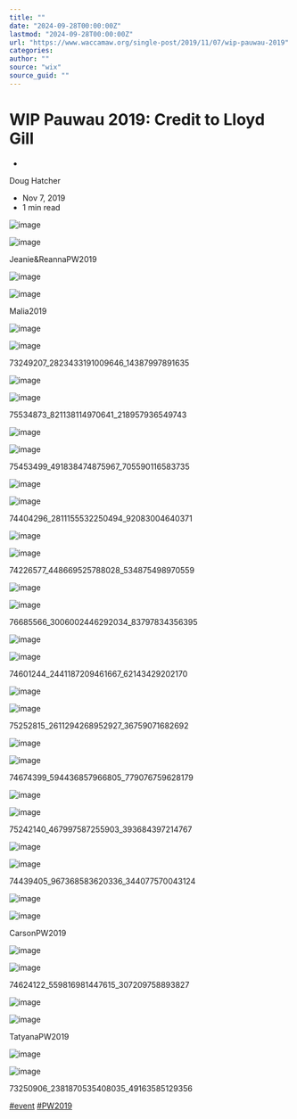 ```yaml
---
title: ""
date: "2024-09-28T00:00:00Z"
lastmod: "2024-09-28T00:00:00Z"
url: "https://www.waccamaw.org/single-post/2019/11/07/wip-pauwau-2019"
categories:
author: ""
source: "wix"
source_guid: ""
---
```


# WIP Pauwau 2019: Credit to Lloyd Gill

-

Doug Hatcher
- Nov 7, 2019
- 1 min read

![image](./images/98a108_26ecd67b96b64c2cb6a2458e6e4654c7~mv2-1.jpg)

![image](./images/98a108_26ecd67b96b64c2cb6a2458e6e4654c7~mv2-1.jpg)

Jeanie&ReannaPW2019

![image](./images/98a108_5076ec14564c4b3ea128ce0b5d29f8b4~mv2-1.jpg)

![image](./images/98a108_5076ec14564c4b3ea128ce0b5d29f8b4~mv2-1.jpg)

Malia2019

![image](./images/98a108_ea59b6daa448406fa9a2dc7f5256c15e~mv2-1.jpg)

![image](./images/98a108_ea59b6daa448406fa9a2dc7f5256c15e~mv2-1.jpg)

73249207_2823433191009646_14387997891635

![image](./images/98a108_58b390923c5c4d2f838fbe778bdb35df~mv2-1.jpg)

![image](./images/98a108_58b390923c5c4d2f838fbe778bdb35df~mv2-1.jpg)

75534873_821138114970641_218957936549743

![image](./images/98a108_ced48beb0a7e4d21ae811278be25a3d6~mv2-1.jpg)

![image](./images/98a108_ced48beb0a7e4d21ae811278be25a3d6~mv2-1.jpg)

75453499_491838474875967_705590116583735

![image](./images/98a108_372d9617867146f89b1a96b926f45431~mv2-1.jpg)

![image](./images/98a108_372d9617867146f89b1a96b926f45431~mv2-1.jpg)

74404296_2811155532250494_92083004640371

![image](./images/98a108_d23620ed57da41469b50859034308d0b~mv2-1.jpg)

![image](./images/98a108_d23620ed57da41469b50859034308d0b~mv2-1.jpg)

74226577_448669525788028_534875498970559

![image](./images/98a108_1a12a4d276c1445cbaef158f3dbbe978~mv2-1.jpg)

![image](./images/98a108_1a12a4d276c1445cbaef158f3dbbe978~mv2-1.jpg)

76685566_3006002446292034_83797834356395

![image](./images/98a108_f7eb84c704f0467dbcf507f7072f580f~mv2-1.jpg)

![image](./images/98a108_f7eb84c704f0467dbcf507f7072f580f~mv2-1.jpg)

74601244_2441187209461667_62143429202170

![image](./images/98a108_f277e72af61941c9aa8c5fb6315d9512~mv2-1.jpg)

![image](./images/98a108_f277e72af61941c9aa8c5fb6315d9512~mv2-1.jpg)

75252815_2611294268952927_36759071682692

![image](./images/98a108_5a971ebd587240219f67780509b5ce0f~mv2-1.jpg)

![image](./images/98a108_5a971ebd587240219f67780509b5ce0f~mv2-1.jpg)

74674399_594436857966805_779076759628179

![image](./images/98a108_f51d36b25d174ccbb71045ade066d5d4~mv2-1.jpg)

![image](./images/98a108_f51d36b25d174ccbb71045ade066d5d4~mv2-1.jpg)

75242140_467997587255903_393684397214767

![image](./images/98a108_f0812a60b0f7440b89601778b7bc3c04~mv2-1.jpg)

![image](./images/98a108_f0812a60b0f7440b89601778b7bc3c04~mv2-1.jpg)

74439405_967368583620336_344077570043124

![image](./images/98a108_cd954cc1d8614cbc9f09818b979a03a4~mv2-1.jpg)

![image](./images/98a108_cd954cc1d8614cbc9f09818b979a03a4~mv2-1.jpg)

CarsonPW2019

![image](./images/98a108_5f0226ae24c4419284ba35546a462238~mv2-1.jpg)

![image](./images/98a108_5f0226ae24c4419284ba35546a462238~mv2-1.jpg)

74624122_559816981447615_307209758893827

![image](./images/98a108_1541c03883bb4c62836a1840eb96311d~mv2-1.jpg)

![image](./images/98a108_1541c03883bb4c62836a1840eb96311d~mv2-1.jpg)

TatyanaPW2019

![image](./images/98a108_5bdee190d8aa46f9817b011d2f331ea9~mv2-1.jpg)

![image](./images/98a108_5bdee190d8aa46f9817b011d2f331ea9~mv2-1.jpg)

73250906_2381870535408035_49163585129356

[#event](https://www.waccamaw.org/updates/hashtags/event) [#PW2019](https://www.waccamaw.org/updates/hashtags/PW2019)

